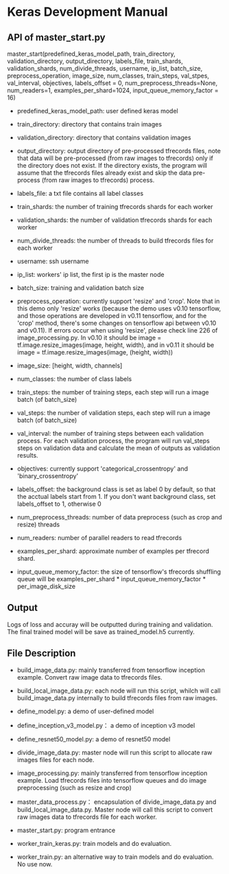 # Keras Development Manual

## API of master_start.py

master_start(predefined_keras_model_path, train_directory, validation_directory, output_directory, labels_file, train_shards, validation_shards, num_divide_threads, username, ip_list, batch_size, preprocess_operation, image_size, num_classes, train_steps, val_stpes, val_interval, objectives, labels_offset = 0, num_preprocess_threads=None, num_readers=1, examples_per_shard=1024, input_queue_memory_factor = 16)

- predefined_keras_model_path: user defined keras model

- train_directory: directory that contains train images

- validation_directory: directory that contains validation images

- output_directory: output directory of pre-processed tfrecords files, note that data will be pre-processed (from raw images to tfrecords) only if the directory does not exist. If the directory exists, the program will assume that the tfrecords files already exist and skip the data pre-process (from raw images to tfrecords) process.

- labels_file: a txt file contains all label classes

- train_shards: the number of training tfrecords shards for each worker

- validation_shards: the number of validation tfrecords shards for each worker

- num_divide_threads: the number of threads to build tfrecords files for each worker

- username: ssh username

- ip_list: workers' ip list, the first ip is the master node

- batch_size: training and validation batch size

- preprocess_operation: currently support 'resize' and 'crop'. Note that in this demo only 'resize' works (because the demo uses v0.10 tensorflow, and those operations are developed in v0.11 tensorflow, and for the 'crop' method, there's some changes on tensorflow api between v0.10 and v0.11). If errors occur when using 'resize', please check line 226 of image_processing.py. In v0.10 it should be image = tf.image.resize_images(image, height, width), and in v0.11 it should be image = tf.image.resize_images(image, (height, width))

- image_size: [height, width, channels]

- num_classes: the number of class labels

- train_steps: the number of training steps, each step will run a image batch (of batch_size)

- val_steps: the number of validation steps, each step will run a image batch (of batch_size)

- val_interval: the number of training steps between each validation process. For each validation process, the program will run val_steps steps on validation data and calculate the mean of outputs as validation results.

- objectives: currently support 'categorical_crossentropy' and 'binary_crossentropy'

- labels_offset: the background class is set as label 0 by default, so that the acctual labels start from 1. If you don't want background class, set labels_offset to 1, otherwise 0

- num_preprocess_threads: number of data preprocess (such as crop and resize) threads

- num_readers: number of parallel readers to read tfrecords

- examples_per_shard: approximate number of examples per tfrecord shard.

- input_queue_memory_factor: the size of tensorflow's tfrecords shuffling queue will be examples_per_shard * input_queue_memory_factor * per_image_disk_size

## Output

Logs of loss and accuray will be outputted during training and validation. The final trained model will be save as trained_model.h5 currently.

## File Description

- build_image_data.py: mainly transferred from tensorflow inception example. Convert raw image data to tfrecords files.

- build_local_image_data.py: each node will run this script, whilch will call build_image_data.py internally to build tfrecords files from raw images.

- define_model.py: a demo of user-defined model

- define_inception_v3_model.py： a demo of inception v3 model

- define_resnet50_model.py: a demo of resnet50 model

- divide_image_data.py: master node will run this script to allocate raw images files for each node.

- image_processing.py: mainly transferred from tensorflow inception example. Load tfrecords files into tensorflow queues and do image preprocessing (such as resize and crop)

- master_data_process.py： encapsulation of divide_image_data.py and build_local_image_data.py. Master node will call this script to convert raw images data to tfrecords file for each worker.

- master_start.py: program entrance

- worker_train_keras.py: train models and do evaluation.

- worker_train.py: an alternative way to train models and do evaluation. No use now.

